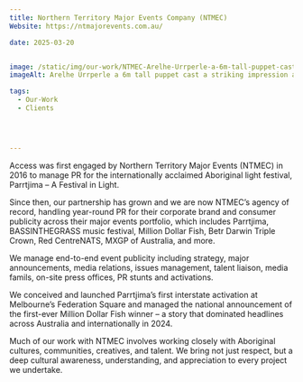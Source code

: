 ```yaml
---
title: Northern Territory Major Events Company (NTMEC) 
Website: https://ntmajorevents.com.au/

date: 2025-03-20


image: /static/img/our-work/NTMEC-Arelhe-Urrperle-a-6m-tall-puppet-cast-a-striking-impression-at-Parrtjima-as-she-glided-around-the-site.jpg
imageAlt: Arelhe Urrperle a 6m tall puppet cast a striking impression at Parrtjima as she glided around the site

tags:
  - Our-Work
  - Clients




---
```


Access was first engaged by Northern Territory Major Events (NTMEC) in 2016 to manage PR for the internationally acclaimed Aboriginal light festival, Parrtjima – A Festival in Light.

Since then, our partnership has grown and we are now NTMEC’s agency of record, handling year-round PR for their corporate brand and consumer publicity across their major events portfolio, which includes Parrtjima, BASSINTHEGRASS music festival, Million Dollar Fish, Betr Darwin Triple Crown, Red CentreNATS, MXGP of Australia, and more.

We manage end-to-end event publicity including strategy, major announcements, media relations, issues management, talent liaison, media famils, on-site press offices, PR stunts and activations.  

We conceived and launched Parrtjima’s first interstate activation at Melbourne’s Federation Square and managed the national announcement of the first-ever Million Dollar Fish winner – a story that dominated headlines across Australia and internationally in 2024.

Much of our work with NTMEC involves working closely with Aboriginal cultures, communities, creatives, and talent. We bring not just respect, but a deep cultural awareness, understanding, and appreciation to every project we undertake.
